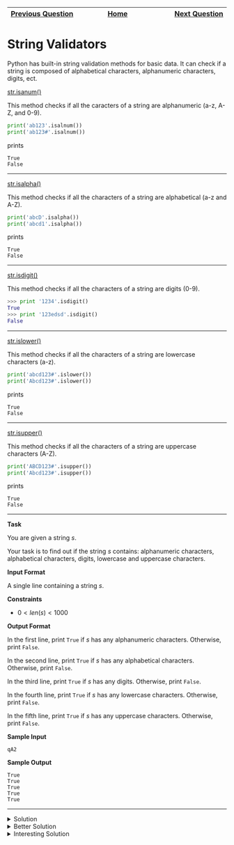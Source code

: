 | <img width=1000>[Previous Question](https://github.com/Kevin-Lago/python-hackerrank-solutions/tree/main/src/python/strings/find_a_string)</img> | <img width=1000>[Home](https://github.com/Kevin-Lago/python-hackerrank-solutions)</img> | <img width=1000>[Next Question](https://github.com/Kevin-Lago/python-hackerrank-solutions/tree/main/src/python/strings/text_alignment)</img> |
|:---|:---:|---:|

# String Validators

Python has built-in string validation methods for basic data. It can check if a string is composed of alphabetical characters, alphanumeric characters, digits, ect.

[str.isanum()](https://docs.python.org/2/library/stdtypes.html#str.isalnum)

This method checks if all the caracters of a string are alphanumeric (a-z, A-Z, and 0-9).

```python
print('ab123'.isalnum())
print('ab123#'.isalnum())
```

prints

```
True
False
```

---

[str.isalpha()]()

This method checks if all the characters of a string are alphabetical (a-z and A-Z).

```python
print('abcD'.isalpha())
print('abcd1'.isalpha())
```

prints

```
True
False
```

---

[str.isdigit()]()

This method checks if all the characters of a string are digits (0-9).

```python
>>> print '1234'.isdigit()
True
>>> print '123edsd'.isdigit()
False
```

---

[str.islower()]()

This method checks if all the characters of a string are lowercase characters (a-z).

```python
print('abcd123#'.islower())
print('Abcd123#'.islower())
```

prints

```
True
False
```

---

[str.isupper()]()

This method checks if all the characters of a string are uppercase characters (A-Z).

```python
print('ABCD123#'.isupper())
print('Abcd123#'.isupper())
```

prints

```
True
False
```

---

__Task__

You are given a string $s$.

Your task is to find out if the string $s$ contains: alphanumeric characters, alphabetical characters, digits, lowercase and uppercase characters.

__Input Format__

A single line containing a string $s$.

__Constraints__

- $0 < len(s) < 1000$

__Output Format__

In the first line, print ```True``` if $s$ has any alphanumeric characters. Otherwise, print ```False```.

In the second line, print ```True``` if $s$ has any alphabetical characters. Otherwise, print ```False```.

In the third line, print ```True``` if $s$ has any digits. Otherwise, print ```False```.

In the fourth line, print ```True``` if $s$ has any lowercase characters. Otherwise, print ```False```.

In the fifth line, print ```True``` if $s$ has any uppercase characters. Otherwise, print ```False```.

__Sample Input__

```
qA2
```

__Sample Output__

```
True
True
True
True
True
```

---

<details><summary>Solution</summary>
    
```python
if __name__ == '__main__':
    s = input()
    hasalnum = False
    hasalpha = False
    hasdigit = False
    haslower = False
    hasupper = False

    for i in range(len(s)):
        if (hasalnum and hasalpha and hasdigit and haslower and hasupper):
            break
        if (s[i:i + 1].isalnum()):
            hasalnum = True
        if (s[i:i + 1].isalpha()):
            hasalpha = True
        if (s[i:i + 1].isdigit()):
            hasdigit = True
        if (s[i:i + 1].islower()):
            haslower = True
        if (s[i:i + 1].isupper()):
            hasupper = True

    print(hasalnum)
    print(hasalpha)
    print(hasdigit)
    print(haslower)
    print(hasupper)
```
</details>

<details><summary>Better Solution</summary>
    
```python
if __name__ == '__main__':
    s = input()
    print(any([c.isalnum() for c in s]))
    print(any([c.isalpha() for c in s]))
    print(any([c.isdigit() for c in s]))
    print(any([c.islower() for c in s]))
    print(any([c.isupper() for c in s]))
```
</details>

<details><summary>Interesting Solution</summary>
    
```python
def check(s, func_list):
        res = []
        for f in func_list:
                res.append(any([getattr(str(l),f)() for l in s]))
        return res


if __name__ == '__main__':
    s = input()
    res = check(s, ["isalnum", "isalpha", "isdigit", "islower", "isupper"])
    for r in res:
            print(r)
```
</details>
